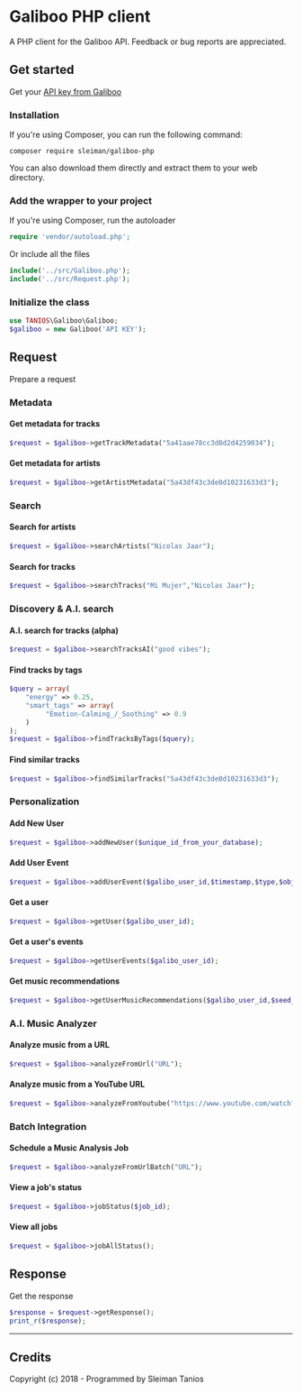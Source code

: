# Galiboo PHP client
A PHP client for the Galiboo API. Feedback or bug reports are appreciated.


## Get started

Get your [API key from Galiboo](https://galiboo.com/) 

### Installation

If you're using Composer, you can run the following command:
```
composer require sleiman/galiboo-php
```
You can also download them directly and extract them to your web directory.


### Add the wrapper to your project
If you're using Composer, run the autoloader
```php
require 'vendor/autoload.php';
```
Or include all the files

```php
include('../src/Galiboo.php');
include('../src/Request.php');
```

### Initialize the class
```php
use TANIOS\Galiboo\Galiboo;
$galiboo = new Galiboo('API KEY');
```

## Request
Prepare a request 

### Metadata

#### Get metadata for tracks
```php
$request = $galiboo->getTrackMetadata("5a41aae78cc3d0d2d4259034");
```
#### Get metadata for artists
```php
$request = $galiboo->getArtistMetadata("5a43df43c3de0d10231633d3");
```
### Search

#### Search for artists
```php
$request = $galiboo->searchArtists("Nicolas Jaar");
```

#### Search for tracks
```php
$request = $galiboo->searchTracks("Mi Mujer","Nicolas Jaar");
```

### Discovery & A.I. search

#### A.I. search for tracks (alpha)
```php
$request = $galiboo->searchTracksAI("good vibes");
```

#### Find tracks by tags
```php
$query = array(
    "energy" => 0.25,
    "smart_tags" => array(
         "Emotion-Calming_/_Soothing" => 0.9
    )
);
$request = $galiboo->findTracksByTags($query);
```

#### Find similar tracks
```php
$request = $galiboo->findSimilarTracks("5a43df43c3de0d10231633d3");
```

### Personalization

#### Add New User
```php
$request = $galiboo->addNewUser($unique_id_from_your_database);
```

#### Add User Event
```php
$request = $galiboo->addUserEvent($galibo_user_id,$timestamp,$type,$object);
```

#### Get a user
```php
$request = $galiboo->getUser($galibo_user_id);
```

#### Get a user's events
```php
$request = $galiboo->getUserEvents($galibo_user_id);
```

#### Get music recommendations
```php
$request = $galiboo->getUserMusicRecommendations($galibo_user_id,$seed_track="",$seed_artist="",$context="",$limit="");
```

### A.I. Music Analyzer

#### Analyze music from a URL
```php
$request = $galiboo->analyzeFromUrl("URL");
```

#### Analyze music from a YouTube URL
```php
$request = $galiboo->analyzeFromYoutube("https://www.youtube.com/watch?v=Bag1gUxuU0g");
```

### Batch Integration

#### Schedule a Music Analysis Job
```php
$request = $galiboo->analyzeFromUrlBatch("URL");
```

#### View a job's status
```php
$request = $galiboo->jobStatus($job_id);
```

#### View all jobs
```php
$request = $galiboo->jobAllStatus();
```

## Response
Get the response
```php
$response = $request->getResponse();
print_r($response);
```
---

## Credits

Copyright (c) 2018 - Programmed by Sleiman Tanios
